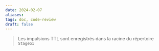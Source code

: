 ```yaml
---
date: 2024-02-07
aliases: 
tags: doc, code-review
draft: false
---
```


> Les impulsions TTL sont enregistrés dans la racine du répertoire `StageG1`